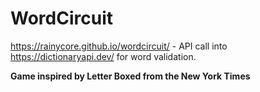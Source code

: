 # WordCircuit

https://rainycore.github.io/wordcircuit/ - API call into https://dictionaryapi.dev/ for word validation.

**Game inspired by Letter Boxed from the New York Times**
